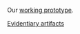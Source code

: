 Our <a href="https://openfdapool2.ctacdev.com/" target="_blank">working prototype</a>.

[Evidentiary artifacts](doc/readme/evidence.md)

